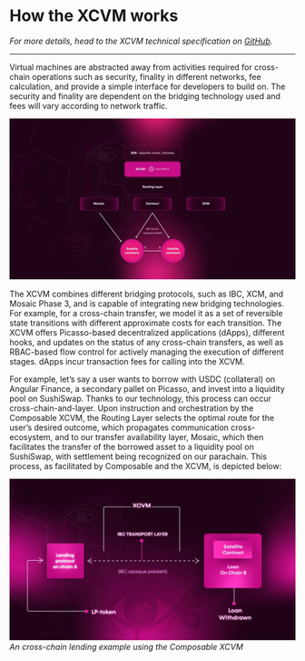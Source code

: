# How the XCVM works

*For more details, head to the XCVM technical specification on [GitHub](https://github.com/ComposableFi/composable/blob/main/xcvm/SPEC.md).*

---

Virtual machines are abstracted away from activities required for cross-chain operations such as security, finality in different networks, fee calculation, and provide a simple interface for developers to build on. The security and finality are dependent on the bridging technology used and fees will vary according to network traffic. 

![how_the_xcvm_works](how-xcvm-works.jpg "How the XCVM works")

The XCVM combines different bridging protocols, such as IBC, XCM, and Mosaic Phase 3, and is capable of integrating new bridging technologies. For example, for a cross-chain transfer, we model it as a set of reversible state transitions with different approximate costs for each transition. The XCVM offers Picasso-based decentralized applications (dApps), different hooks, and updates on the status of any cross-chain transfers, as well as RBAC-based flow control for actively managing the execution of different stages. dApps incur transaction fees for calling into the XCVM. 

For example, let’s say a user wants to borrow with USDC (collateral) on Angular Finance, a secondary pallet on Picasso, and invest into a liquidity pool on SushiSwap. Thanks to our technology, this process can occur cross-chain-and-layer. Upon instruction and orchestration by the Composable XCVM, the Routing Layer selects the optimal route for the user’s desired outcome, which propagates communication cross-ecosystem, and to our transfer availability layer, Mosaic, which then facilitates the transfer of the borrowed asset to a liquidity pool on SushiSwap, with settlement being recognized on our parachain. This process, as facilitated by Composable and the XCVM, is depicted below:

![cross_chain_lending_example_composable_xcvm](cross-chain-lending-example-composable-xcvm.jpg "An cross-chain lending example using the Composable XCVM")
*An cross-chain lending example using the Composable XCVM*